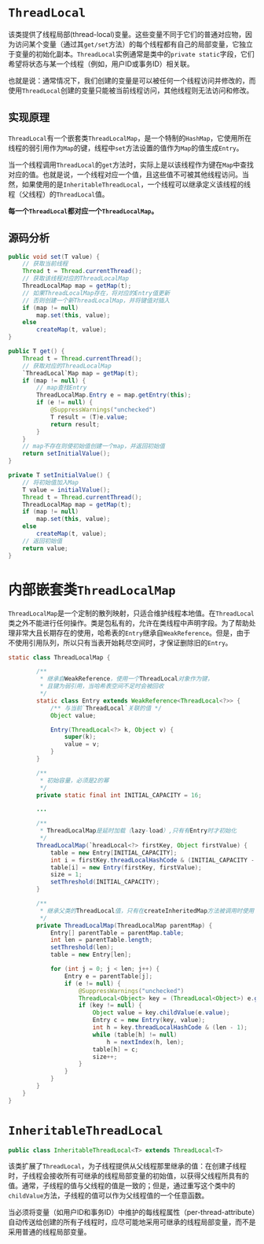 # `ThreadLocal`

该类提供了线程局部(thread-local)变量。这些变量不同于它们的普通对应物，因为访问某个变量（通过其`get/set`方法）的每个线程都有自己的局部变量，它独立于变量的初始化副本。`ThreadLocal`实例通常是类中的`private static`字段，它们希望将状态与某一个线程（例如，用户ID或事务ID）相关联。

也就是说：通常情况下，我们创建的变量是可以被任何一个线程访问并修改的，而使用`ThreadLocal`创建的变量只能被当前线程访问，其他线程则无法访问和修改。

## 实现原理

`ThreadLocal`有一个嵌套类`ThreadLocalMap`，是一个特制的`HashMap`，它使用所在线程的弱引用作为`Map`的键，线程中`set`方法设置的值作为`Map`的值生成`Entry`。

当一个线程调用`ThreadLocal`的`get`方法时，实际上是以该线程作为键在`Map`中查找对应的值。也就是说，一个线程对应一个值，且这些值不可被其他线程访问。当然，如果使用的是`InheritableThreadLocal`，一个线程可以继承定义该线程的线程（父线程）的`ThreadLocal`值。

**每一个`ThreadLocal`都对应一个`ThreadLocalMap`。**

## 源码分析

```java
public void set(T value) {
    // 获取当前线程
    Thread t = Thread.currentThread();
    // 获取该线程对应的ThreadLocalMap
    ThreadLocalMap map = getMap(t);
    // 如果ThreadLocalMap存在，将对应的Entry值更新
    // 否则创建一个新ThreadLocalMap，并将键值对插入
    if (map != null)
        map.set(this, value);
    else
        createMap(t, value);
}
```

```java
public T get() {
    Thread t = Thread.currentThread();
    // 获取对应的ThreadLocalMap
    `ThreadLocal`Map map = getMap(t);
    if (map != null) {
        // map查找Entry
        ThreadLocalMap.Entry e = map.getEntry(this);
        if (e != null) {
            @SuppressWarnings("unchecked")
            T result = (T)e.value;
            return result;
        }
    }
    // map不存在则使初始值创建一个map，并返回初始值
    return setInitialValue();
}

private T setInitialValue() {
    // 将初始值加入Map
    T value = initialValue();
    Thread t = Thread.currentThread();
    ThreadLocalMap map = getMap(t);
    if (map != null)
        map.set(this, value);
    else
        createMap(t, value);
    // 返回初始值
    return value;
}
```

# 内部嵌套类`ThreadLocalMap`

`ThreadLocalMap`是一个定制的散列映射，只适合维护线程本地值。在`ThreadLocal`类之外不能进行任何操作。类是包私有的，允许在类线程中声明字段。为了帮助处理非常大且长期存在的使用，哈希表的`Entry`继承自`WeakReference`。但是，由于不使用引用队列，所以只有当表开始耗尽空间时，才保证删除旧的`Entry`。

```java
static class ThreadLocalMap {

        /**
         * 继承自WeakReference，使用一个ThreadLocal对象作为键，
         * 且键为弱引用，当哈希表空间不足时会被回收
         */
        static class Entry extends WeakReference<ThreadLocal<?>> {
            /** 与当前`ThreadLocal`关联的值 */
            Object value;

            Entry(ThreadLocal<?> k, Object v) {
                super(k);
                value = v;
            }
        }

        /**
         * 初始容量，必须是2的幂
         */
        private static final int INITIAL_CAPACITY = 16;

        ...

        /**
         * ThreadLocalMap是延时加载（lazy-load）,只有有Entry时才初始化
         */
        ThreadLocalMap(`hreadLocal<?> firstKey, Object firstValue) {
            table = new Entry[INITIAL_CAPACITY];
            int i = firstKey.threadLocalHashCode & (INITIAL_CAPACITY - 1);
            table[i] = new Entry(firstKey, firstValue);
            size = 1;
            setThreshold(INITIAL_CAPACITY);
        }

        /**
         * 继承父类的ThreadLocal值，只有在createInheritedMap方法被调用时使用
         */
        private ThreadLocalMap(ThreadLocalMap parentMap) {
            Entry[] parentTable = parentMap.table;
            int len = parentTable.length;
            setThreshold(len);
            table = new Entry[len];

            for (int j = 0; j < len; j++) {
                Entry e = parentTable[j];
                if (e != null) {
                    @SuppressWarnings("unchecked")
                    ThreadLocal<Object> key = (ThreadLocal<Object>) e.get();
                    if (key != null) {
                        Object value = key.childValue(e.value);
                        Entry c = new Entry(key, value);
                        int h = key.threadLocalHashCode & (len - 1);
                        while (table[h] != null)
                            h = nextIndex(h, len);
                        table[h] = c;
                        size++;
                    }
                }
            }
        }
    }
}
```

# `InheritableThreadLocal`

```java
public class InheritableThreadLocal<T> extends ThreadLocal<T>
```

该类扩展了`ThreadLocal`，为子线程提供从父线程那里继承的值：在创建子线程时，子线程会接收所有可继承的线程局部变量的初始值，以获得父线程所具有的值。通常，子线程的值与父线程的值是一致的；但是，通过重写这个类中的`childValue`方法，子线程的值可以作为父线程值的一个任意函数。

当必须将变量（如用户ID和事务ID）中维护的每线程属性（per-thread-attribute）自动传送给创建的所有子线程时，应尽可能地采用可继承的线程局部变量，而不是采用普通的线程局部变量。
